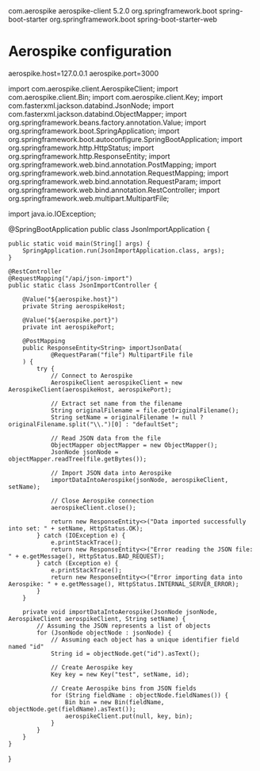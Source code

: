 <!-- Add Aerospike Java client dependency -->
<dependency>
    <groupId>com.aerospike</groupId>
    <artifactId>aerospike-client</artifactId>
    <version>5.2.0</version>
</dependency>

<!-- Spring Boot dependencies -->
<dependency>
    <groupId>org.springframework.boot</groupId>
    <artifactId>spring-boot-starter</artifactId>
</dependency>
<dependency>
    <groupId>org.springframework.boot</groupId>
    <artifactId>spring-boot-starter-web</artifactId>
</dependency>



# Aerospike configuration
aerospike.host=127.0.0.1
aerospike.port=3000



import com.aerospike.client.AerospikeClient;
import com.aerospike.client.Bin;
import com.aerospike.client.Key;
import com.fasterxml.jackson.databind.JsonNode;
import com.fasterxml.jackson.databind.ObjectMapper;
import org.springframework.beans.factory.annotation.Value;
import org.springframework.boot.SpringApplication;
import org.springframework.boot.autoconfigure.SpringBootApplication;
import org.springframework.http.HttpStatus;
import org.springframework.http.ResponseEntity;
import org.springframework.web.bind.annotation.PostMapping;
import org.springframework.web.bind.annotation.RequestMapping;
import org.springframework.web.bind.annotation.RequestParam;
import org.springframework.web.bind.annotation.RestController;
import org.springframework.web.multipart.MultipartFile;

import java.io.IOException;

@SpringBootApplication
public class JsonImportApplication {

    public static void main(String[] args) {
        SpringApplication.run(JsonImportApplication.class, args);
    }

    @RestController
    @RequestMapping("/api/json-import")
    public static class JsonImportController {

        @Value("${aerospike.host}")
        private String aerospikeHost;

        @Value("${aerospike.port}")
        private int aerospikePort;

        @PostMapping
        public ResponseEntity<String> importJsonData(
                @RequestParam("file") MultipartFile file
        ) {
            try {
                // Connect to Aerospike
                AerospikeClient aerospikeClient = new AerospikeClient(aerospikeHost, aerospikePort);

                // Extract set name from the filename
                String originalFilename = file.getOriginalFilename();
                String setName = originalFilename != null ? originalFilename.split("\\.")[0] : "defaultSet";

                // Read JSON data from the file
                ObjectMapper objectMapper = new ObjectMapper();
                JsonNode jsonNode = objectMapper.readTree(file.getBytes());

                // Import JSON data into Aerospike
                importDataIntoAerospike(jsonNode, aerospikeClient, setName);

                // Close Aerospike connection
                aerospikeClient.close();

                return new ResponseEntity<>("Data imported successfully into set: " + setName, HttpStatus.OK);
            } catch (IOException e) {
                e.printStackTrace();
                return new ResponseEntity<>("Error reading the JSON file: " + e.getMessage(), HttpStatus.BAD_REQUEST);
            } catch (Exception e) {
                e.printStackTrace();
                return new ResponseEntity<>("Error importing data into Aerospike: " + e.getMessage(), HttpStatus.INTERNAL_SERVER_ERROR);
            }
        }

        private void importDataIntoAerospike(JsonNode jsonNode, AerospikeClient aerospikeClient, String setName) {
            // Assuming the JSON represents a list of objects
            for (JsonNode objectNode : jsonNode) {
                // Assuming each object has a unique identifier field named "id"
                String id = objectNode.get("id").asText();

                // Create Aerospike key
                Key key = new Key("test", setName, id);

                // Create Aerospike bins from JSON fields
                for (String fieldName : objectNode.fieldNames()) {
                    Bin bin = new Bin(fieldName, objectNode.get(fieldName).asText());
                    aerospikeClient.put(null, key, bin);
                }
            }
        }
    }
}

